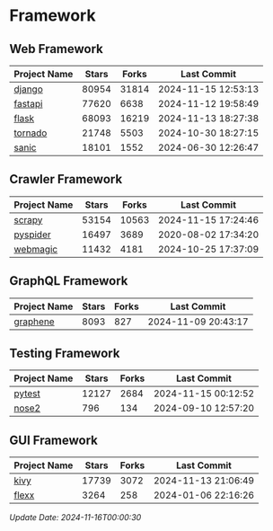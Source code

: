 # Framework

## Web Framework
| Project Name | Stars | Forks | Last Commit |
| ------------ | ----- | ----- | ----------- |
| [django](https://github.com/django/django) | 80954 | 31814 | 2024-11-15 12:53:13 |
| [fastapi](https://github.com/fastapi/fastapi) | 77620 | 6638 | 2024-11-12 19:58:49 |
| [flask](https://github.com/pallets/flask) | 68093 | 16219 | 2024-11-13 18:27:38 |
| [tornado](https://github.com/tornadoweb/tornado) | 21748 | 5503 | 2024-10-30 18:27:15 |
| [sanic](https://github.com/sanic-org/sanic) | 18101 | 1552 | 2024-06-30 12:26:47 |

## Crawler Framework
| Project Name | Stars | Forks | Last Commit |
| ------------ | ----- | ----- | ----------- |
| [scrapy](https://github.com/scrapy/scrapy) | 53154 | 10563 | 2024-11-15 17:24:46 |
| [pyspider](https://github.com/binux/pyspider) | 16497 | 3689 | 2020-08-02 17:34:20 |
| [webmagic](https://github.com/code4craft/webmagic) | 11432 | 4181 | 2024-10-25 17:37:09 |

## GraphQL Framework
| Project Name | Stars | Forks | Last Commit |
| ------------ | ----- | ----- | ----------- |
| [graphene](https://github.com/graphql-python/graphene) | 8093 | 827 | 2024-11-09 20:43:17 |

## Testing Framework
| Project Name | Stars | Forks | Last Commit |
| ------------ | ----- | ----- | ----------- |
| [pytest](https://github.com/pytest-dev/pytest) | 12127 | 2684 | 2024-11-15 00:12:52 |
| [nose2](https://github.com/nose-devs/nose2) | 796 | 134 | 2024-09-10 12:57:20 |

## GUI Framework
| Project Name | Stars | Forks | Last Commit |
| ------------ | ----- | ----- | ----------- |
| [kivy](https://github.com/kivy/kivy) | 17739 | 3072 | 2024-11-13 21:06:49 |
| [flexx](https://github.com/flexxui/flexx) | 3264 | 258 | 2024-01-06 22:16:26 |

*Update Date: 2024-11-16T00:00:30*